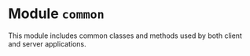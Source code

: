 # Module `common`

This module includes common classes and methods used by both client and server applications.